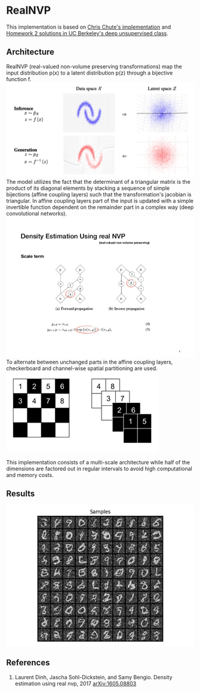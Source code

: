 # RealNVP
This implementation is based on [Chris Chute's implementation](https://github.com/chrischute/real-nvp) and [Homework 2 solutions in UC Berkeley's deep unsupervised class](https://sites.google.com/view/berkeley-cs294-158-sp20/home).  

## Architecture
RealNVP (real-valued non-volume preserving transformations) map the input distribution p(x) to a latent distribution p(z) through a bijective function f.  
![transformation](../../images/realnvp1.png)  
The model utilizes the fact that the determinant of a triangular matrix is the product of its diagonal elements by stacking a sequence of simple bijections (affine coupling layers) such that the transformation's jacobian is triangular. 
In affine coupling layers part of the input is updated with a simple invertible function dependent on the remainder part in a complex way (deep convolutional networks). 
![affine coupling](../../images/realnvp2.jpg)  
To alternate between unchanged parts in the affine coupling layers, checkerboard and channel-wise spatial partitioning are used.  
![partitioning](../../images/realnvp3.png)  

This implementation consists of a multi-scale architecture while half of the dimensions are factored out in regular intervals to avoid high computational and memory costs.

## Results
![mnist binary](../../results/mnist_realnvp_samples.png)
## References
1) Laurent Dinh, Jascha Sohl-Dickstein, and Samy Bengio. Density estimation using real nvp, 2017 [arXiv:1605.08803](https://arxiv.org/abs/1605.08803)  
